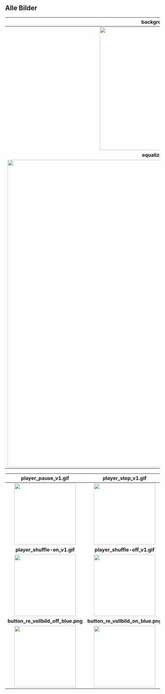 ## Alle Bilder

| **background.png** |
| :---: |
| <img src="/../main/02_UI-Dashboards/A_SEITEN-DASHBOARD/B_Seiten_Medien-Dashboard/DB_Medien_Bilder/background.png" width="400"> |
| **equalizer_v2.gif** |
| <img src="/../main/02_UI-Dashboards/A_SEITEN-DASHBOARD/B_Seiten_Medien-Dashboard/DB_Medien_Bilder/equalizer_v2.gif" width="1000"> |

| **player_pause_v1.gif** | **player_stop_v1.gif** | **player_next_v1.gif** |**player_back_v1.gif** |
| :---: | :---: | :---: | :---: |
| <img src="/../main/02_UI-Dashboards/A_SEITEN-DASHBOARD/B_Seiten_Medien-Dashboard/DB_Medien_Bilder/player_pause_v1.gif" width="200"> | <img src="/../main/02_UI-Dashboards/A_SEITEN-DASHBOARD/B_Seiten_Medien-Dashboard/DB_Medien_Bilder/player_stop_v1.gif" width="200"> | <img src="/../main/02_UI-Dashboards/A_SEITEN-DASHBOARD/B_Seiten_Medien-Dashboard/DB_Medien_Bilder/player_next_v1.gif" width="200"> | <img src="/../main/02_UI-Dashboards/A_SEITEN-DASHBOARD/B_Seiten_Medien-Dashboard/DB_Medien_Bilder/player_back_v1.gif" width="200"> |
| **player_shuffle-on_v1.gif** | **player_shuffle-off_v1.gif** | **player_play_v1.gif** |**button_re_back_Icon.png** |
| <img src="/../main/02_UI-Dashboards/A_SEITEN-DASHBOARD/B_Seiten_Medien-Dashboard/DB_Medien_Bilder/player_shuffle-on_v1.gif" width="200"> | <img src="/../main/02_UI-Dashboards/A_SEITEN-DASHBOARD/B_Seiten_Medien-Dashboard/DB_Medien_Bilder/player_shuffle-off_v1.gif" width="200"> | <img src="/../main/02_UI-Dashboards/A_SEITEN-DASHBOARD/B_Seiten_Medien-Dashboard/DB_Medien_Bilder/player_play_v1.gif" width="200"> | <img src="/../main/02_UI-Dashboards/A_SEITEN-DASHBOARD/B_Seiten_Medien-Dashboard/DB_Medien_Bilder/button_re_back_Icon.png" width="200"> |
| **button_re_vollbild_off_blue.png** | **button_re_vollbild_on_blue.png** | **button_re_refresh_Icon_blau.png** |
| <img src="/../main/02_UI-Dashboards/A_SEITEN-DASHBOARD/B_Seiten_Medien-Dashboard/DB_Medien_Bilder/button_re_vollbild_off_blue.png" width="200"> | <img src="/../main/02_UI-Dashboards/A_SEITEN-DASHBOARD/B_Seiten_Medien-Dashboard/DB_Medien_Bilder/button_re_vollbild_on_blue.png" width="200"> | <img src="/../main/02_UI-Dashboards/A_SEITEN-DASHBOARD/B_Seiten_Medien-Dashboard/DB_Medien_Bilder/button_re_refresh_Icon_blau.png" width="200"> |
